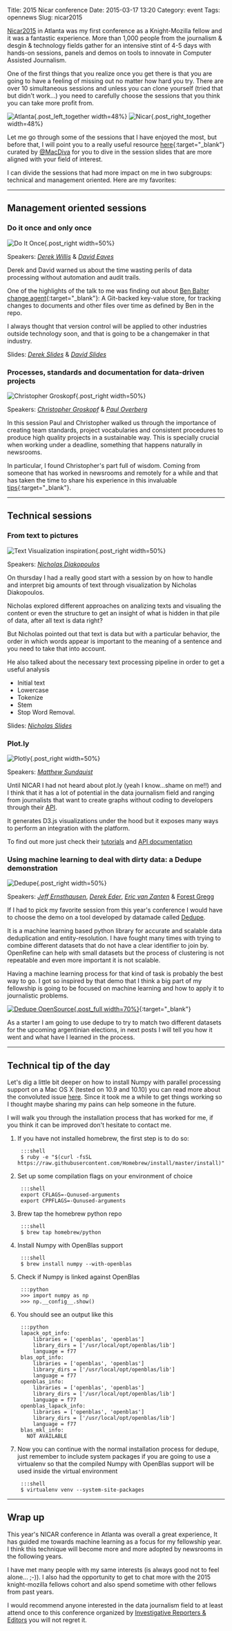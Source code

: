 Title: 2015 Nicar conference
Date: 2015-03-17 13:20
Category: event
Tags: opennews
Slug: nicar2015

[Nicar2015](http://ire.org/conferences/nicar2015/) in Atlanta was my first conference as a Knight-Mozilla fellow and it was a fantastic experience. More than 1,000 people from the journalism & desgin & technology fields gather for an intensive stint of 4-5 days with hands-on sessions, panels and demos on tools to innovate in Computer Assisted Journalism.

One of the first things that you realize once you get there is that you are going to have a feeling of missing out no matter how hard you try. There are over 10 simultaneous sessions and unless you can clone yourself (tried that but didn't work...) you need to carefully choose the sessions that you think you can take more profit from.

![Atlanta](/images/nicar2015/Atlanta.jpg){.post_left_together width=48%} ![Nicar](/images/nicar2015/NicarEvolution.jpg){.post_right_together width=48%}

Let me go through some of the sessions that I have enjoyed the most, but before that, I will point you to a really useful resource [here](http://blog.chryswu.com/2015/02/20/nicar-2015-slides-links-tutorials/){:target="_blank"} curated by [@MacDiva](https://twitter.com/MacDiva) for you to dive in the session slides that are more aligned with your field of interest.

I can divide the sessions that had more impact on me in two subgroups: technical and management oriented. Here are my favorites:

<div class="clear_float"></div> 

***

## Management oriented sessions

### Do it once and only once

![Do It Once](/images/nicar2015/DoItOnce.png){.post_right width=50%} 

Speakers: _[Derek Willis](https://twitter.com/derekwillis)_ & _[David Eaves](https://twitter.com/eads)_

Derek and David warned us about the time wasting perils of data processing without automation and audit trails.

One of the highlights of the talk to me was finding out about [Ben Balter change agent](https://github.com/benbalter/change_agent){:target="_blank"}: A Git-backed key-value store, for tracking changes to documents and other files over time as defined by Ben in the repo.

I always thought that version control will be applied to other industries outside technology soon, and that is going to be a changemaker in that industry.

Slides: _[Derek Slides](http://dwillis.github.io/do-it-once-nicar-2015/)_ & _[David Slides](http://recoveredfactory.net/cleaner-data-nicar15/)_

### Processes, standards and documentation for data-driven projects

![Christopher Groskopf](/images/nicar2015/ChristopherTip.png){.post_right width=50%} 

Speakers: _[Christopher Groskopf](https://twitter.com/onyxfish)_ & _[Paul Overberg](https://twitter.com/poverberg)_

In this session Paul and Christopher walked us through the importance of creating team standards, project vocabularies and consistent procedures to produce high quality projects in a sustainable way. This is specially crucial when working under a deadline, something that happens naturally in newsrooms.

In particular, I found Christopher's part full of wisdom. Coming from someone that has worked in newsrooms and remotely for a while and that has taken the time to share his experience in this invaluable [tips](http://recoveredfactory.net/cleaner-data-nicar15/){:target="_blank"}.

<div class="clear_float"></div>

***

## Technical sessions

### From text to pictures

![Text Visualization inspiration](/images/nicar2015/TextPipeline.jpg){.post_right width=50%}

Speakers: _[Nicholas Diakopoulos](http://www.nickdiakopoulos.com/)_

On thursday I had a really good start with a session by on how to handle and interpret big amounts of text through visualization by Nicholas Diakopoulos. 

Nicholas explored different approaches on analizing texts and visualing the content or even the structure to get an insight of what is hidden in that pile of data, after all text is data right?

But Nicholas pointed out that text is data but with a particular behavior, the order in which words appear is important to the meaning of a sentence and you need to take that into account.

He also talked about the necessary text processing pipeline in order to get a useful analysis

*   Initial text
*   Lowercase
*   Tokenize
*   Stem
*   Stop Word Removal.

Slides: _[Nicholas Slides](http://t.co/kfqbTBzjI6)_


### Plot.ly

![Plotly](/images/nicar2015/Plotly.png){.post_right width=50%} 

Speakers: _[Matthew Sundquist](https://www.linkedin.com/pub/matt-sundquist/30/800/752)_

Until NICAR I had not heard about plot.ly (yeah I know...shame on me!!) and I think that it has a lot of potential in the data journalism field and ranging from journalists that want to create graphs without coding to developers through their [API](https://plot.ly/api/).

It generates D3.js visualizations under the hood but it exposes many ways to perform an integration with the platform.

To find out more just check their [tutorials](https://plot.ly/learn/) and [API documentation](https://plot.ly/api/)

### Using machine learning to deal with dirty data: a Dedupe demonstration

![Dedupe](/images/nicar2015/Dedupe.png){.post_right width=50%}

Speakers: _[Jeff Ernsthausen](https://twitter.com/jeffernsthausen)_, _[Derek Eder](https://twitter.com/derekeder)_, _[Eric van Zanten](https://twitter.com/evanzanten)_ & [Forest Gregg](https://github.com/fgregg)

If I had to pick my favorite session from this year's conference I would have to choose the demo on a tool developed by datamade called [Dedupe](https://github.com/datamade/dedupe).

It is a machine learning based python library for accurate and scalable data deduplication and entity-resolution. I have fought many times with trying to combine different datasets that do not have a clear identifier to join by. OpenRefine can help with small datasets but the process of clustering is not repeatable and even more important it is not scalable.

Having a machine learning process for that kind of task is probably the best way to go. I got so inspired by that demo that I think a big part of my fellowship is going to be focused on machine learning and how to apply it to journalistic problems. 

[![Dedupe OpenSource](/images/nicar2015/Dedupe_OSS.png){.post_full width=70%}](https://github.com/datamade){:target="_blank"}

As a starter I am going to use dedupe to try to match two different datasets for the upcoming argentinian elections, in next posts I will tell you how it went and what have I learned in the process.

<div class="clear_float"></div>

***

## Technical tip of the day

Let's dig a little bit deeper on how to install Numpy with parallel processing support on a Mac OS X (tested on 10.9 and 10.10) you can read more about the convoluted issue [here](http://mail.scipy.org/pipermail/numpy-discussion/2012-August/063589.html). Since it took me a while to get things working so I thought maybe sharing my pains can help someone in the future.

I will walk you through the installation process that has worked for me, if you think it can be improved don't hesitate to contact me.

1. If you have not installed homebrew, the first step is to do so:
    
        :::shell
        $ ruby -e "$(curl -fsSL https://raw.githubusercontent.com/Homebrew/install/master/install)"

2. Set up some compilation flags on your environment of choice
    
        :::shell
        export CFLAGS=-Qunused-arguments 
        export CPPFLAGS=-Qunused-arguments  

3. Brew tap the homebrew python repo
    
        :::shell
        $ brew tap homebrew/python

4. Install Numpy with OpenBlas support

        :::shell
        $ brew install numpy --with-openblas

5. Check if Numpy is linked against OpenBlas

        :::python
        >>> import numpy as np
        >>> np.__config__.show()

6. You should see an output like this

        :::python
        lapack_opt_info:
            libraries = ['openblas', 'openblas']
            library_dirs = ['/usr/local/opt/openblas/lib']
            language = f77
        blas_opt_info:
            libraries = ['openblas', 'openblas']
            library_dirs = ['/usr/local/opt/openblas/lib']
            language = f77
        openblas_info:
            libraries = ['openblas', 'openblas']
            library_dirs = ['/usr/local/opt/openblas/lib']
            language = f77
        openblas_lapack_info:
            libraries = ['openblas', 'openblas']
            library_dirs = ['/usr/local/opt/openblas/lib']
            language = f77
        blas_mkl_info:
          NOT AVAILABLE

7. Now you can continue with the normal installation process for dedupe, just remember to include system packages if you are going to use a virtualenv so that the compiled Numpy with OpenBlas support will be used inside the virtual environment

        :::shell
        $ virtualenv venv --system-site-packages

<div class="clear_float"></div>

***

## Wrap up

This year's NICAR conference in Atlanta was overall a great experience, It has guided me towards machine learning as a focus for my fellowship year. I think this technique will become more and more adopted by newsrooms in the following years.

I have met many people with my same interests (is always good not to feel alone... ;-)). I also had the opportunity to get to chat more with the 2015 knight-mozilla fellows cohort and also spend sometime with other fellows from past years.

I would recommend anyone interested in the data journalism field to at least attend once to this conference organized by [Investigative Reporters & Editors](http://ire.org/about/) you will not regret it.

<div class="clear_float"></div>








